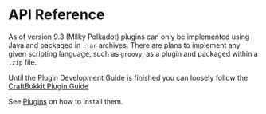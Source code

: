 # API Reference

As of version 9.3 (Milky Polkadot) plugins can only be implemented using Java and packaged in `.jar` archives. There are plans to implement any given scripting language, such as `groovy`, as a plugin and packaged within a `.zip` file.

Until the Plugin Development Guide is finished you can loosely follow the [CraftBukkit Plugin Guide](https://forums.bukkit.org/threads/basic-bukkit-plugin-tutorial.1339/)

See [Plugins](../../README.md) on how to install them.